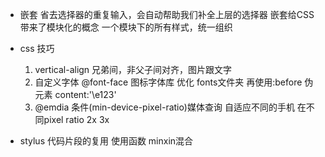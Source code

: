 - 嵌套
    省去选择器的重复输入，会自动帮助我们补全上层的选择器
    嵌套给CSS带来了模块化的概念
    一个模块下的所有样式，统一组织

- css 技巧
    1. vertical-align 兄弟间，非父子间对齐，图片跟文字
    2. 自定义字体 @font-face
    图标字体库 优化 fonts文件夹
    再使用:before 伪元素 content:'\e123'
    3. @emdia 条件(min-device-pixel-ratio)媒体查询 自适应不同的手机
    在不同pixel ratio 2x 3x

- stylus
    代码片段的复用 使用函数 minxin混合

